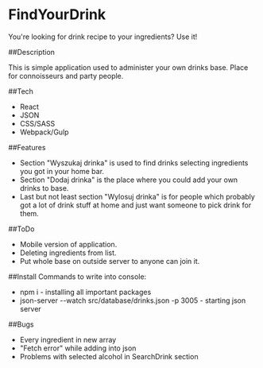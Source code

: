 # FindYourDrink

You're looking for drink recipe to your ingredients? Use it!

##Description

This is simple application used to administer your own drinks base. Place for connoisseurs and party people.

##Tech

- React
- JSON
- CSS/SASS
- Webpack/Gulp

##Features

- Section "Wyszukaj drinka" is used to find drinks selecting ingredients you got in your home bar.
- Section "Dodaj drinka" is the place where you could add your own drinks to base.
- Last but not least section "Wylosuj drinka" is for people which probably got a lot of drink stuff at home and just want someone to pick drink for them.

##ToDo

- Mobile version of application.
- Deleting ingredients from list.
- Put whole base on outside server to anyone can join it.

##Install
Commands to write into console:

- npm i - installing all important packages
- json-server --watch src/database/drinks.json -p 3005 - starting json server

##Bugs

- Every ingredient in new array
- "Fetch error" while adding into json
- Problems with selected alcohol in SearchDrink section
